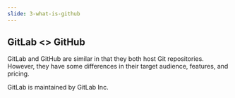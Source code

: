 ```yaml
---
slide: 3-what-is-github
---
```

## GitLab <> GitHub

GitLab and GitHub are similar in that they both host Git repositories. However, they have some differences in their target audience, features, and pricing.

GitLab is maintained by GitLab Inc.
